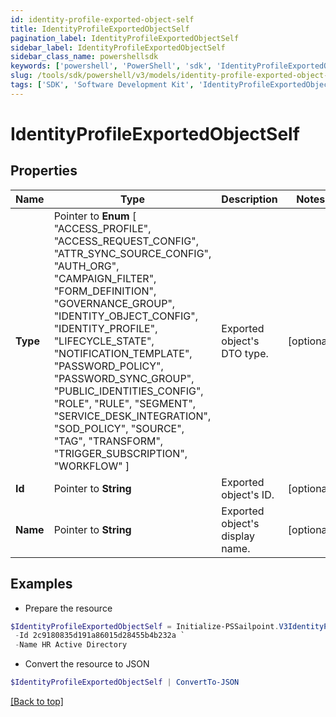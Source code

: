 ```yaml
---
id: identity-profile-exported-object-self
title: IdentityProfileExportedObjectSelf
pagination_label: IdentityProfileExportedObjectSelf
sidebar_label: IdentityProfileExportedObjectSelf
sidebar_class_name: powershellsdk
keywords: ['powershell', 'PowerShell', 'sdk', 'IdentityProfileExportedObjectSelf'] 
slug: /tools/sdk/powershell/v3/models/identity-profile-exported-object-self
tags: ['SDK', 'Software Development Kit', 'IdentityProfileExportedObjectSelf']
---
```



# IdentityProfileExportedObjectSelf

## Properties

Name | Type | Description | Notes
------------ | ------------- | ------------- | -------------
**Type** |  Pointer to  **Enum** [  "ACCESS_PROFILE",    "ACCESS_REQUEST_CONFIG",    "ATTR_SYNC_SOURCE_CONFIG",    "AUTH_ORG",    "CAMPAIGN_FILTER",    "FORM_DEFINITION",    "GOVERNANCE_GROUP",    "IDENTITY_OBJECT_CONFIG",    "IDENTITY_PROFILE",    "LIFECYCLE_STATE",    "NOTIFICATION_TEMPLATE",    "PASSWORD_POLICY",    "PASSWORD_SYNC_GROUP",    "PUBLIC_IDENTITIES_CONFIG",    "ROLE",    "RULE",    "SEGMENT",    "SERVICE_DESK_INTEGRATION",    "SOD_POLICY",    "SOURCE",    "TAG",    "TRANSFORM",    "TRIGGER_SUBSCRIPTION",    "WORKFLOW" ] | Exported object's DTO type. | [optional] 
**Id** |  Pointer to **String** | Exported object's ID. | [optional] 
**Name** |  Pointer to **String** | Exported object's display name. | [optional] 

## Examples

- Prepare the resource
```powershell
$IdentityProfileExportedObjectSelf = Initialize-PSSailpoint.V3IdentityProfileExportedObjectSelf  -Type SOURCE `
 -Id 2c9180835d191a86015d28455b4b232a `
 -Name HR Active Directory
```

- Convert the resource to JSON
```powershell
$IdentityProfileExportedObjectSelf | ConvertTo-JSON
```


[[Back to top]](#) 

